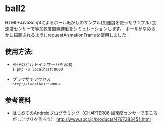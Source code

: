 # ball2
HTML+JavaScriptによるボール転がしのサンプル(加速度を使ったサンプル)
加速度センサーで等加速度直線運動をシミュレーションします。
ボールがなめらかに描画されるようにrequestAnimationFrameを使用しました

## 使用方法:
* PHPのビルトインサーバを起動  
  ``$ php -S localhost:8000``

* ブラウザでアクセス  
  ``http://localhost:8000/``

## 参考資料
* はじめてのAndroidプログラミング（CHAPTER06 加速度センサーで玉ころがしアプリを作ろう）
http://www.sbcr.jp/products/4797383454.html
